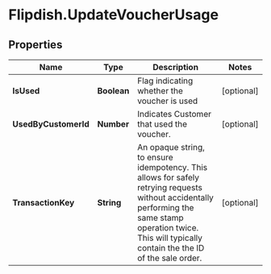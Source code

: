 # Flipdish.UpdateVoucherUsage

## Properties
Name | Type | Description | Notes
------------ | ------------- | ------------- | -------------
**IsUsed** | **Boolean** | Flag indicating whether the voucher is used | [optional] 
**UsedByCustomerId** | **Number** | Indicates Customer that used the voucher. | [optional] 
**TransactionKey** | **String** | An opaque string, to ensure idempotency. This allows for safely retrying requests without accidentally performing the same stamp operation twice.   This will typically contain the the ID of the sale order. | [optional] 



